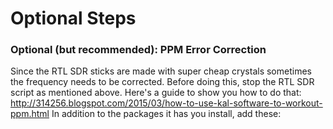 # Optional Steps

### Optional (but recommended): PPM Error Correction

Since the RTL SDR sticks are made with super cheap crystals sometimes the frequency needs to be corrected. Before doing this, stop the RTL SDR script as mentioned above.  Here's a guide to show you how to do that: http://314256.blogspot.com/2015/03/how-to-use-kal-software-to-workout-ppm.html  In addition to the packages it has you install, add these:

